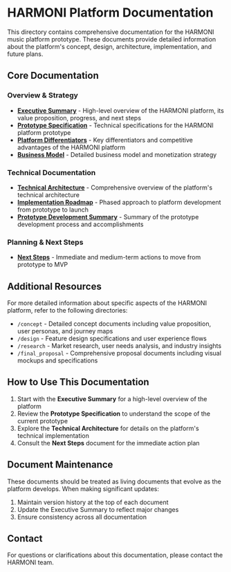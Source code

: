 # HARMONI Platform Documentation

This directory contains comprehensive documentation for the HARMONI music platform prototype. These documents provide detailed information about the platform's concept, design, architecture, implementation, and future plans.

## Core Documentation

### Overview & Strategy

- [**Executive Summary**](executive_summary.md) - High-level overview of the HARMONI platform, its value proposition, progress, and next steps
- [**Prototype Specification**](prototype_specification.md) - Technical specifications for the HARMONI platform prototype
- [**Platform Differentiators**](platform_differentiators.md) - Key differentiators and competitive advantages of the HARMONI platform
- [**Business Model**](business_model.md) - Detailed business model and monetization strategy

### Technical Documentation

- [**Technical Architecture**](technical_architecture.md) - Comprehensive overview of the platform's technical architecture
- [**Implementation Roadmap**](implementation_roadmap.md) - Phased approach to platform development from prototype to launch
- [**Prototype Development Summary**](prototype_development_summary.md) - Summary of the prototype development process and accomplishments

### Planning & Next Steps

- [**Next Steps**](next_steps.md) - Immediate and medium-term actions to move from prototype to MVP

## Additional Resources

For more detailed information about specific aspects of the HARMONI platform, refer to the following directories:

- `/concept` - Detailed concept documents including value proposition, user personas, and journey maps
- `/design` - Feature design specifications and user experience flows
- `/research` - Market research, user needs analysis, and industry insights
- `/final_proposal` - Comprehensive proposal documents including visual mockups and specifications

## How to Use This Documentation

1. Start with the **Executive Summary** for a high-level overview of the platform
2. Review the **Prototype Specification** to understand the scope of the current prototype
3. Explore the **Technical Architecture** for details on the platform's technical implementation
4. Consult the **Next Steps** document for the immediate action plan

## Document Maintenance

These documents should be treated as living documents that evolve as the platform develops. When making significant updates:

1. Maintain version history at the top of each document
2. Update the Executive Summary to reflect major changes
3. Ensure consistency across all documentation

## Contact

For questions or clarifications about this documentation, please contact the HARMONI team.